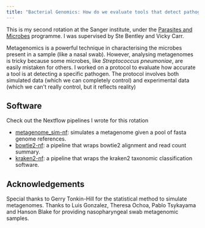 ```yaml
---
title: "Bacterial Genomics: How do we evaluate tools that detect pathogen carriage in metagenomic data?"
---
```


This is my second rotation at the Sanger institute, under the <a href="https://www.sanger.ac.uk/programme/parasites-and-microbes/">Parasites and Microbes</a> programme. I was supervised by Ste Bentley and Vicky Carr.

Metagenomics is a powerful technique in characterising the microbes present in a sample (like a nasal swab). However, analysing metagenomes is tricky because some microbes, like *Streptococcus pneumoniae*, are easily mistaken for others. I worked on a protocol to evaluate how accurate a tool is at detecting a specific pathogen. The protocol involves both simulated data (which we can completely control) and experimental data (which we can't really control, but it reflects reality)

## Software

Check out the Nextflow pipelines I wrote for this rotation

- <a href="https://github.com/Phuong-Le/metagenome_sim-nf">metagenome_sim-nf</a>: simulates a metagenome given a pool of fasta genome references. 
- <a href="https://github.com/Phuong-Le/bowtie2-nf">bowtie2-nf</a>: a pipeline that wraps bowtie2 alignment and read count summary.
- <a href="https://github.com/Phuong-Le/kraken2-nf">kraken2-nf</a>: a pipeline that wraps the kraken2 taxonomic classification software.

## Acknowledgements

Special thanks to Gerry Tonkin-Hill for the statistical method to simulate metagenomes. Thanks to Luis Gonzalez, Theresa Ochoa, Pablo Tsykayama and Hanson Blake for providing nasopharyngeal swab metagenomic samples.
